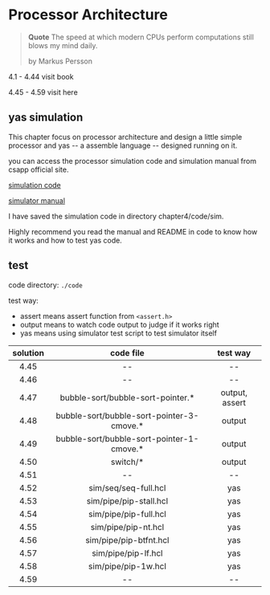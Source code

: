 # Processor Architecture

> **Quote**
> The speed at which modern CPUs perform computations still blows my mind daily.
> 
> by Markus Persson

4.1 - 4.44 visit book

4.45 - 4.59 visit here

## yas simulation

This chapter focus on processor architecture and design a little simple
processor and yas -- a assemble language -- designed running on it.

you can access the
processor simulation code and simulation manual from csapp official site.

[simulation code][code]

[simulator manual][manual]

[code]: http://csapp.cs.cmu.edu/3e/sim.tar
[manual]: http://csapp.cs.cmu.edu/3e/simguide.pdf

I have saved the simulation code in directory chapter4/code/sim.

Highly recommend you read
the manual and README in code to know how it works and how to test yas code.

## test

code directory: `./code`

test way:
- assert means assert function from `<assert.h>`
- output means to watch code output to judge if it works right
- yas means using simulator test script to test simulator itself

|solution|code file|test way|
|:------:|:-------:|:------:|
|4.45|--|--|
|4.46|--|--|
|4.47|bubble-sort/bubble-sort-pointer.*|output, assert|
|4.48|bubble-sort/bubble-sort-pointer-3-cmove.*|output|
|4.49|bubble-sort/bubble-sort-pointer-1-cmove.*|output|
|4.50|switch/*|output|
|4.51|--|--|
|4.52|sim/seq/seq-full.hcl|yas|
|4.53|sim/pipe/pip-stall.hcl|yas|
|4.54|sim/pipe/pip-full.hcl|yas|
|4.55|sim/pipe/pip-nt.hcl|yas|
|4.56|sim/pipe/pip-btfnt.hcl|yas|
|4.57|sim/pipe/pip-lf.hcl|yas|
|4.58|sim/pipe/pip-1w.hcl|yas|
|4.59|--|--|

